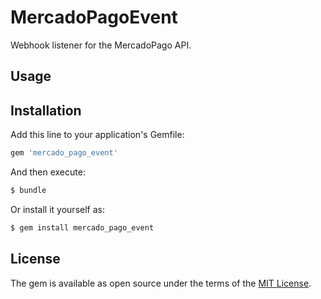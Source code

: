 # MercadoPagoEvent

Webhook listener for the MercadoPago API.

## Usage


## Installation
Add this line to your application's Gemfile:

```ruby
gem 'mercado_pago_event'
```

And then execute:
```bash
$ bundle
```

Or install it yourself as:
```bash
$ gem install mercado_pago_event
```

## License
The gem is available as open source under the terms of the [MIT License](https://opensource.org/licenses/MIT).
